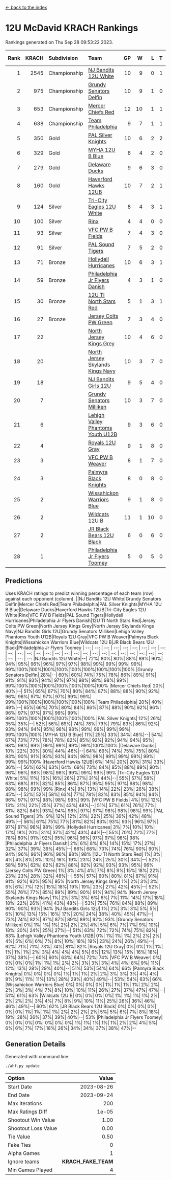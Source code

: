 [<- back to the index](readme.md)
# 12U McDavid KRACH Rankings
Rankings generated on Thu Sep 28 09:53:22 2023.

Rank|KRACH|Subdivision|Team|GP|W|L|T|OTW|OTL|SoS|Exp Wins|Win Diff
---:|---:|:---|:---|---:|---:|---:|---:|---:|---:|---:|---:|---:
1|2545|Championship|[NJ Bandits 12U White](https://gamesheetstats.com/seasons/3659/teams/140510/schedule)|10|9|0|1|1|0|174|10.3|-0.0
2|975|Championship|[Grundy Senators Delfin](https://gamesheetstats.com/seasons/3659/teams/140501/schedule)|10|9|1|0|0|0|138|9.8|-0.0
3|653|Championship|[Mercer Chiefs Red](https://gamesheetstats.com/seasons/3659/teams/140508/schedule)|12|10|1|1|0|0|264|11.3|-0.0
4|638|Championship|[Team Philadelphia](https://gamesheetstats.com/seasons/3659/teams/140520/schedule)|9|7|1|1|0|0|208|8.3|-0.0
5|350|Gold|[PAL Silver Knights](https://gamesheetstats.com/seasons/3659/teams/140514/schedule)|10|6|2|2|0|0|727|7.8|-0.0
6|329|Gold|[MYHA 12U B Blue](https://gamesheetstats.com/seasons/3659/teams/140509/schedule)|6|4|2|0|1|0|247|4.8|-0.0
7|279|Gold|[Delaware Ducks](https://gamesheetstats.com/seasons/3659/teams/140500/schedule)|9|6|3|0|0|0|399|6.8|-0.0
8|160|Gold|[Haverford Hawks 12UB](https://gamesheetstats.com/seasons/3659/teams/140503/schedule)|10|7|2|1|0|0|338|8.4|0.0
9|124|Silver|[Tri-City Eagles 12U White](https://gamesheetstats.com/seasons/3659/teams/140521/schedule)|8|4|3|1|0|0|315|5.4|0.0
10|100|Silver|[Rinx](https://gamesheetstats.com/seasons/3659/teams/142538/schedule)|4|4|0|0|0|0|3|4.9|0.0
11|93|Silver|[VFC PW B Fields](https://gamesheetstats.com/seasons/3659/teams/140522/schedule)|7|4|3|0|0|1|488|4.9|0.0
12|91|Silver|[PAL Sound Tigers](https://gamesheetstats.com/seasons/3659/teams/140515/schedule)|7|5|2|0|0|0|402|5.9|0.0
13|71|Bronze|[Hollydell Hurricanes](https://gamesheetstats.com/seasons/3659/teams/140504/schedule)|10|6|3|1|0|1|130|7.4|0.0
14|59|Bronze|[Philadelphia Jr Flyers Danish](https://gamesheetstats.com/seasons/3659/teams/140517/schedule)|4|3|1|0|0|0|134|3.9|0.0
15|30|Bronze|[12U TI North Stars Red](https://gamesheetstats.com/seasons/3659/teams/140499/schedule)|5|1|3|1|0|0|193|2.4|0.0
16|27|Bronze|[Jersey Colts PW Green](https://gamesheetstats.com/seasons/3659/teams/140505/schedule)|7|3|4|0|0|0|158|3.9|0.0
17|22||[North Jersey Kings Grey](https://gamesheetstats.com/seasons/3659/teams/140512/schedule)|10|4|6|0|0|0|246|4.9|0.0
18|20||[North Jersey Skylands Kings Navy](https://gamesheetstats.com/seasons/3659/teams/140513/schedule)|10|3|7|0|1|0|500|3.9|0.0
19|18||[NJ Bandits Girls 12U](https://gamesheetstats.com/seasons/3659/teams/140511/schedule)|9|5|4|0|0|0|53|5.9|0.0
20|7||[Grundy Senators Milliken](https://gamesheetstats.com/seasons/3659/teams/140502/schedule)|10|3|7|0|0|0|92|3.9|0.0
21|6||[Lehigh Valley Phantoms Youth U12B](https://gamesheetstats.com/seasons/3659/teams/140507/schedule)|9|3|6|0|0|0|89|3.9|0.0
22|4||[Royals 12U Gray](https://gamesheetstats.com/seasons/3659/teams/140519/schedule)|9|1|8|0|0|1|353|1.9|0.0
23|3||[VFC PW B Weaver](https://gamesheetstats.com/seasons/3659/teams/140523/schedule)|8|1|7|0|1|0|172|1.9|0.0
24|3||[Palmyra Black Knights](https://gamesheetstats.com/seasons/3659/teams/140516/schedule)|8|0|8|0|0|0|195|0.9|0.0
25|2||[Wissahickon Warriors Blue](https://gamesheetstats.com/seasons/3659/teams/140525/schedule)|9|1|8|0|0|1|89|1.9|0.0
26|2||[Wildcats 12U B](https://gamesheetstats.com/seasons/3659/teams/140524/schedule)|11|1|10|0|0|0|548|1.9|0.0
27|2||[JR Black Bears 12U Black](https://gamesheetstats.com/seasons/3659/teams/140506/schedule)|6|0|6|0|0|0|289|0.9|0.0
28|1||[Philadelphia Jr Flyers Toomey](https://gamesheetstats.com/seasons/3659/teams/140518/schedule)|5|0|5|0|0|0|94|0.9|0.0

## Predictions
Uses KRACH ratings to predict winning percentage of each team (row) against each opponent (column).
||NJ Bandits 12U White|Grundy Senators Delfin|Mercer Chiefs Red|Team Philadelphia|PAL Silver Knights|MYHA 12U B Blue|Delaware Ducks|Haverford Hawks 12UB|Tri-City Eagles 12U White|Rinx|VFC PW B Fields|PAL Sound Tigers|Hollydell Hurricanes|Philadelphia Jr Flyers Danish|12U TI North Stars Red|Jersey Colts PW Green|North Jersey Kings Grey|North Jersey Skylands Kings Navy|NJ Bandits Girls 12U|Grundy Senators Milliken|Lehigh Valley Phantoms Youth U12B|Royals 12U Gray|VFC PW B Weaver|Palmyra Black Knights|Wissahickon Warriors Blue|Wildcats 12U B|JR Black Bears 12U Black|Philadelphia Jr Flyers Toomey
| --: | --: | --: | --: | --: | --: | --: | --: | --: | --: | --: | --: | --: | --: | --: | --: | --: | --: | --: | --: | --: | --: | --: | --: | --: | --: | --: | --: | --: 
|NJ Bandits 12U White|--| 72%| 80%| 80%| 88%| 89%| 90%| 94%| 95%| 96%| 96%| 97%| 97%| 98%| 99%| 99%| 99%| 99%| 99%|100%|100%|100%|100%|100%|100%|100%|100%|100%
|Grundy Senators Delfin| 28%|--| 60%| 60%| 74%| 75%| 78%| 86%| 89%| 91%| 91%| 91%| 93%| 94%| 97%| 97%| 98%| 98%| 98%| 99%| 99%|100%|100%|100%|100%|100%|100%|100%
|Mercer Chiefs Red| 20%| 40%|--| 51%| 65%| 67%| 70%| 80%| 84%| 87%| 88%| 88%| 90%| 92%| 96%| 96%| 97%| 97%| 97%| 99%| 99%| 99%|100%|100%|100%|100%|100%|100%
|Team Philadelphia| 20%| 40%| 49%|--| 65%| 66%| 70%| 80%| 84%| 86%| 87%| 88%| 90%| 92%| 96%| 96%| 97%| 97%| 97%| 99%| 99%| 99%|100%|100%|100%|100%|100%|100%
|PAL Silver Knights| 12%| 26%| 35%| 35%|--| 52%| 56%| 69%| 74%| 78%| 79%| 79%| 83%| 86%| 92%| 93%| 94%| 94%| 95%| 98%| 98%| 99%| 99%| 99%| 99%| 99%|100%|100%
|MYHA 12U B Blue| 11%| 25%| 33%| 34%| 48%|--| 54%| 67%| 73%| 77%| 78%| 78%| 82%| 85%| 92%| 92%| 94%| 94%| 95%| 98%| 98%| 99%| 99%| 99%| 99%| 99%|100%|100%
|Delaware Ducks| 10%| 22%| 30%| 30%| 44%| 46%|--| 64%| 69%| 74%| 75%| 75%| 80%| 83%| 90%| 91%| 93%| 93%| 94%| 98%| 98%| 99%| 99%| 99%| 99%| 99%| 99%|100%
|Haverford Hawks 12UB|  6%| 14%| 20%| 20%| 31%| 33%| 36%|--| 56%| 62%| 63%| 64%| 69%| 73%| 84%| 85%| 88%| 89%| 90%| 96%| 96%| 98%| 98%| 98%| 99%| 99%| 99%| 99%
|Tri-City Eagles 12U White|  5%| 11%| 16%| 16%| 26%| 27%| 31%| 44%|--| 55%| 57%| 58%| 63%| 68%| 81%| 82%| 85%| 86%| 87%| 95%| 95%| 97%| 98%| 98%| 98%| 98%| 99%| 99%
|Rinx|  4%|  9%| 13%| 14%| 22%| 23%| 26%| 38%| 45%|--| 52%| 52%| 58%| 63%| 77%| 78%| 82%| 83%| 85%| 94%| 94%| 96%| 97%| 97%| 98%| 98%| 99%| 99%
|VFC PW B Fields|  4%|  9%| 12%| 13%| 21%| 22%| 25%| 37%| 43%| 48%|--| 51%| 57%| 61%| 76%| 77%| 81%| 82%| 84%| 93%| 94%| 96%| 97%| 97%| 98%| 98%| 98%| 99%
|PAL Sound Tigers|  3%|  9%| 12%| 12%| 21%| 22%| 25%| 36%| 42%| 48%| 49%|--| 56%| 61%| 75%| 77%| 81%| 82%| 83%| 93%| 93%| 96%| 97%| 97%| 97%| 98%| 98%| 99%
|Hollydell Hurricanes|  3%|  7%| 10%| 10%| 17%| 18%| 20%| 31%| 37%| 42%| 43%| 44%|--| 55%| 70%| 72%| 77%| 78%| 80%| 91%| 92%| 95%| 96%| 96%| 97%| 97%| 98%| 98%
|Philadelphia Jr Flyers Danish|  2%|  6%|  8%|  8%| 14%| 15%| 17%| 27%| 32%| 37%| 39%| 39%| 45%|--| 66%| 68%| 73%| 74%| 76%| 90%| 90%| 94%| 96%| 96%| 96%| 96%| 98%| 98%
|12U TI North Stars Red|  1%|  3%|  4%|  4%|  8%|  8%| 10%| 16%| 19%| 23%| 24%| 25%| 30%| 34%|--| 52%| 58%| 59%| 62%| 82%| 82%| 88%| 92%| 92%| 93%| 93%| 95%| 96%
|Jersey Colts PW Green|  1%|  3%|  4%|  4%|  7%|  8%|  9%| 15%| 18%| 22%| 23%| 23%| 28%| 32%| 48%|--| 55%| 57%| 60%| 80%| 81%| 87%| 91%| 91%| 92%| 92%| 95%| 95%
|North Jersey Kings Grey|  1%|  2%|  3%|  3%|  6%|  6%|  7%| 12%| 15%| 18%| 19%| 19%| 23%| 27%| 42%| 45%|--| 52%| 55%| 76%| 77%| 85%| 89%| 89%| 90%| 91%| 94%| 94%
|North Jersey Skylands Kings Navy|  1%|  2%|  3%|  3%|  6%|  6%|  7%| 11%| 14%| 17%| 18%| 18%| 22%| 26%| 41%| 43%| 48%|--| 53%| 75%| 76%| 84%| 88%| 89%| 90%| 90%| 93%| 94%
|NJ Bandits Girls 12U|  1%|  2%|  3%|  3%|  5%|  5%|  6%| 10%| 13%| 15%| 16%| 17%| 20%| 24%| 38%| 40%| 45%| 47%|--| 73%| 74%| 82%| 87%| 87%| 89%| 89%| 92%| 93%
|Grundy Senators Milliken|  0%|  1%|  1%|  1%|  2%|  2%|  2%|  4%|  5%|  6%|  7%|  7%|  9%| 10%| 18%| 20%| 24%| 25%| 27%|--| 51%| 63%| 72%| 72%| 74%| 75%| 82%| 83%
|Lehigh Valley Phantoms Youth U12B|  0%|  1%|  1%|  1%|  2%|  2%|  2%|  4%|  5%|  6%|  6%|  7%|  8%| 10%| 18%| 19%| 23%| 24%| 26%| 49%|--| 62%| 71%| 71%| 73%| 74%| 81%| 82%
|Royals 12U Gray|  0%|  0%|  1%|  1%|  1%|  1%|  1%|  2%|  3%|  4%|  4%|  4%|  5%|  6%| 12%| 13%| 15%| 16%| 18%| 37%| 38%|--| 60%| 60%| 63%| 64%| 72%| 74%
|VFC PW B Weaver|  0%|  0%|  0%|  0%|  1%|  1%|  1%|  2%|  2%|  3%|  3%|  3%|  4%|  4%|  8%|  9%| 11%| 12%| 13%| 28%| 29%| 40%|--| 51%| 53%| 54%| 64%| 66%
|Palmyra Black Knights|  0%|  0%|  0%|  0%|  1%|  1%|  1%|  2%|  2%|  3%|  3%|  3%|  4%|  4%|  8%|  9%| 11%| 11%| 13%| 28%| 29%| 40%| 49%|--| 53%| 54%| 63%| 66%
|Wissahickon Warriors Blue|  0%|  0%|  0%|  0%|  1%|  1%|  1%|  1%|  2%|  2%|  2%|  3%|  3%|  4%|  7%|  8%| 10%| 10%| 11%| 26%| 27%| 37%| 47%| 47%|--| 51%| 61%| 63%
|Wildcats 12U B|  0%|  0%|  0%|  0%|  1%|  1%|  1%|  1%|  2%|  2%|  2%|  2%|  3%|  4%|  7%|  8%|  9%| 10%| 11%| 25%| 26%| 36%| 46%| 46%| 49%|--| 60%| 62%
|JR Black Bears 12U Black|  0%|  0%|  0%|  0%|  0%|  0%|  1%|  1%|  1%|  1%|  2%|  2%|  2%|  2%|  5%|  5%|  6%|  7%|  8%| 18%| 19%| 28%| 36%| 37%| 39%| 40%|--| 53%
|Philadelphia Jr Flyers Toomey|  0%|  0%|  0%|  0%|  0%|  0%|  0%|  1%|  1%|  1%|  1%|  1%|  2%|  2%|  4%|  5%|  6%|  6%|  7%| 17%| 18%| 26%| 34%| 34%| 37%| 38%| 47%|--

## Generation Details

Generated with command line:
```
./ahf.py update
```

| Option | Value |
| :----- | ----: |
| Start Date | 2023-08-26 |
| End Date | 2023-09-24 |
| Max Iterations | 200 |
| Max Ratings Diff | 1e-05 |
| Shootout Win Value | 1.00 |
| Shootout Loss Value | 0.00 |
| Tie Value | 0.50 |
| Fake Ties | 0 |
| Alpha Games | 1 |
| Ignore teams | __KRACH_FAKE_TEAM__ |
| Min Games Played | 4 |

